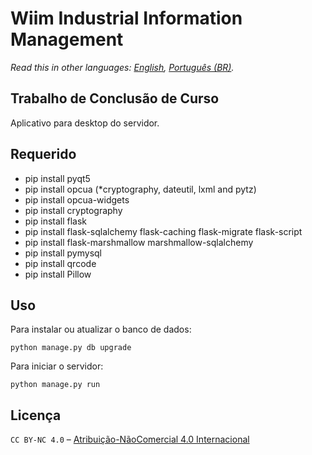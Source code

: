 Wiim Industrial Information Management
======
*Read this in other languages: [English](README.md), [Português (BR)](README.pt-BR.md).*

Trabalho de Conclusão de Curso
------
Aplicativo para desktop do servidor.

Requerido
------
* pip install pyqt5
* pip install opcua (*cryptography, dateutil, lxml and pytz)
* pip install opcua-widgets
* pip install cryptography
* pip install flask
* pip install flask-sqlalchemy flask-caching flask-migrate flask-script
* pip install flask-marshmallow marshmallow-sqlalchemy
* pip install pymysql
* pip install qrcode
* pip install Pillow

Uso
------
Para instalar ou atualizar o banco de dados:
```
python manage.py db upgrade
```
Para iniciar o servidor:
```
python manage.py run
```

Licença
------
`CC BY-NC 4.0` – [Atribuição-NãoComercial 4.0 Internacional](https://creativecommons.org/licenses/by-nc/4.0/deed.pt_BR)